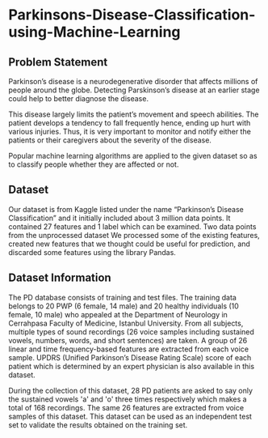 # Parkinsons-Disease-Classification-using-Machine-Learning
## Problem Statement
Parkinson’s disease is a neurodegenerative disorder that affects millions of people
around the globe. Detecting Parskinson’s disease at an earlier stage could help to better diagnose the disease.

This disease largely limits the patient’s movement and speech abilities. The patient develops a tendency to fall frequently hence, ending up hurt with various injuries. Thus, it is very important to monitor and notify either the patients or their caregivers about the severity of the disease.

Popular machine learning algorithms are applied to the given dataset so as to classify people whether they are affected or not.

## Dataset
Our dataset is from Kaggle listed under the name “Parkinson’s Disease Classification” and it initially included about 3 million data points. It contained 27 features and 1 label which can be examined. Two data points from the unprocessed dataset We processed some of the existing features, created new features that we thought could be useful for prediction, and discarded some features using the library Pandas.

## Dataset Information
The PD database consists of training and test files. The training data belongs to 20 PWP (6 female, 14 male) and 20 healthy individuals (10 female, 10 male) who appealed at the Department of Neurology in Cerrahpasa Faculty of Medicine, Istanbul University. From all subjects, multiple types of sound recordings (26 voice samples including sustained vowels, numbers, words, and short sentences) are taken. A group of 26 linear and time frequency-based features are extracted from each voice sample. UPDRS (Unified Parkinson’s Disease Rating Scale) score of each patient which is determined by an expert physician is also available in this dataset.

During the collection of this dataset, 28 PD patients are asked to say only the sustained vowels 'a' and 'o' three times respectively which makes a total of 168 recordings. The same 26 features are extracted from voice samples of this dataset. This dataset can be used as an independent test set to validate the results obtained on the training set.


